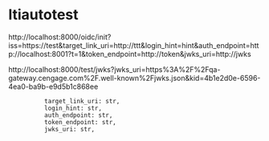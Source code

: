 # ltiautotest

http://localhost:8000/oidc/init?iss=https://test&target_link_uri=http://ttt&login_hint=hint&auth_endpoint=http://localhost:8001?t=1&token_endpoint=http://token&jwks_uri=http://jwks

http://localhost:8000/test/jwks?jwks_uri=https%3A%2F%2Fqa-gateway.cengage.com%2F.well-known%2Fjwks.json&kid=4b1e2d0e-6596-4ea0-ba9b-e9d5b1c868ee

              target_link_uri: str, 
              login_hint: str,
              auth_endpoint: str,
              token_endpoint: str,
              jwks_uri: str,


        